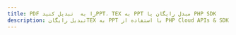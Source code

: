 ---title: PDF را به  تبدیل کنیدPPT، TEX به PPT مبدل رایگان یا PHP SDKdescription: تبدیل رایگانTEX به PPT با استفاده از PHP Cloud APIs & SDK همچنین اسناد PDF را در Cloud ایجاد، ویرایش و رندر کنید.---